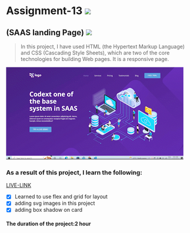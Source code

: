 # Assignment-13 ![](https://img.shields.io/badge/HTML-CSS-blueviolet)
## (SAAS landing Page) ![](https://img.shields.io/badge/Project13-Full--stack--JS-green)

> In this project, I have used HTML (the Hypertext Markup Language) and CSS (Cascading Style Sheets), which are two of the core technologies for building Web pages. It is a responsive page.

![This is an image](./project2.gif)

### As a result of this project, I learn the following:
[LIVE-LINK](https://projectsaas.netlify.app/)

- [x] Learned to use flex and grid for layout
- [x] adding svg images in this project
- [x] adding box shadow on card

#### The duration of the project:2 hour